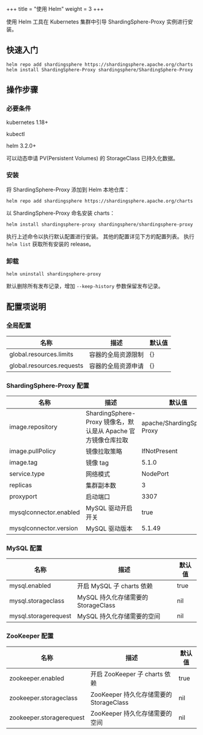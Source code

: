 +++
title = "使用 Helm"
weight = 3
+++

使用 Helm 工具在 Kubernetes 集群中引导 ShardingSphere-Proxy 实例进行安装。

## 快速入门

```shell
helm repo add shardingsphere https://shardingsphere.apache.org/charts
helm install ShardingSphere-Proxy shardingsphere/ShardingSphere-Proxy
```

## 操作步骤

### 必要条件

kubernetes 1.18+

kubectl

helm 3.2.0+

可以动态申请 PV(Persistent Volumes) 的 StorageClass 已持久化数据。

### 安装

将 ShardingSphere-Proxy 添加到 Helm 本地仓库：

```shell
helm repo add shardingsphere https://shardingsphere.apache.org/charts
```

以 ShardingSphere-Proxy 命名安装 charts：

```shell
helm install shardingsphere-proxy shardingsphere/shardingsphere-proxy
```

执行上述命令以执行默认配置进行安装。
其他的配置详见下方的配置列表。
执行 `helm list` 获取所有安装的 release。

### 卸载

```shell
helm uninstall shardingsphere-proxy
```

默认删除所有发布记录，增加 `--keep-history` 参数保留发布记录。

## 配置项说明

### 全局配置

| 名称                       | 描述           | 默认值  |
| ------------------------- | -------------- | ----- |
| global.resources.limits   | 容器的全局资源限制 | {}    |
| global.resources.requests | 容器的全局资源申请 | {}    |

### ShardingSphere-Proxy 配置

| 名称                    | 描述                                                    | 默认值                        |
| ---------------------- | ------------------------------------------------------- | --------------------------- |
| image.repository       | ShardingSphere-Proxy 镜像名，默认是从 Apache 官方镜像仓库拉取 | apache/ShardingSphere-Proxy |
| image.pullPolicy       | 镜像拉取策略                                              | IfNotPresent                |
| image.tag              | 镜像 tag                                                 | 5.1.0                       |
| service.type           |  网络模式                                                 | NodePort                    |
| replicas               | 集群副本数                                                | 3                           |
| proxyport              | 启动端口                                                  | 3307                        |
| mysqlconnector.enabled | MySQL 驱动开启开关                                         | true                        |
| mysqlconnector.version | MySQL 驱动版本                                            | 5.1.49                      |

### MySQL 配置

| 名称                  | 描述                              | 默认值  |
|--------------------- | -------------------------------- | ------ |
| mysql.enabled        | 开启 MySQL 子 charts 依赖          | true   |
| mysql.storageclass   | MySQL 持久化存储需要的 StorageClass | nil    |
| mysql.storagerequest | MySQL 持久化存储需要的空间           | nil    |

### ZooKeeper 配置

| 名称                      | 描述                                  | 默认值  |
|------------------------- | ------------------------------------ | ------ |
| zookeeper.enabled        | 开启 ZooKeeper 子 charts 依赖          | true   |
| zookeeper.storageclass   | ZooKeeper 持久化存储需要的 StorageClass | nil    |
| zookeeper.storagerequest | ZooKeeper 持久化存储需要的空间           | nil    |
